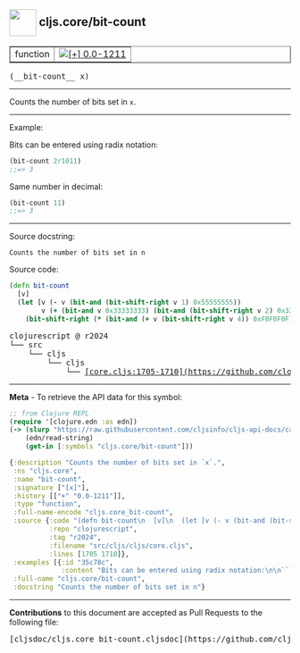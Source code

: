 ## <img width="48px" valign="middle" src="http://i.imgur.com/Hi20huC.png"> cljs.core/bit-count

 <table border="1">
<tr>

<td>function</td>
<td><a href="https://github.com/cljsinfo/cljs-api-docs/tree/0.0-1211"><img valign="middle" alt="[+] 0.0-1211" src="https://img.shields.io/badge/+-0.0--1211-lightgrey.svg"></a> </td>
</tr>
</table>

 <samp>
(__bit-count__ x)<br>
</samp>

---

Counts the number of bits set in `x`.

---

Example:

Bits can be entered using radix notation:

```clj
(bit-count 2r1011)
;;=> 3
```

Same number in decimal:

```clj
(bit-count 11)
;;=> 3
```

---


Source docstring:

```
Counts the number of bits set in n
```

Source code:

```clj
(defn bit-count
  [v]
  (let [v (- v (bit-and (bit-shift-right v 1) 0x55555555))
        v (+ (bit-and v 0x33333333) (bit-and (bit-shift-right v 2) 0x33333333))]
    (bit-shift-right (* (bit-and (+ v (bit-shift-right v 4)) 0xF0F0F0F) 0x1010101) 24)))
```

 <pre>
clojurescript @ r2024
└── src
    └── cljs
        └── cljs
            └── <ins>[core.cljs:1705-1710](https://github.com/clojure/clojurescript/blob/r2024/src/cljs/cljs/core.cljs#L1705-L1710)</ins>
</pre>


---

__Meta__ - To retrieve the API data for this symbol:

```clj
;; from Clojure REPL
(require '[clojure.edn :as edn])
(-> (slurp "https://raw.githubusercontent.com/cljsinfo/cljs-api-docs/catalog/cljs-api.edn")
    (edn/read-string)
    (get-in [:symbols "cljs.core/bit-count"]))
```

```clj
{:description "Counts the number of bits set in `x`.",
 :ns "cljs.core",
 :name "bit-count",
 :signature ["[x]"],
 :history [["+" "0.0-1211"]],
 :type "function",
 :full-name-encode "cljs.core_bit-count",
 :source {:code "(defn bit-count\n  [v]\n  (let [v (- v (bit-and (bit-shift-right v 1) 0x55555555))\n        v (+ (bit-and v 0x33333333) (bit-and (bit-shift-right v 2) 0x33333333))]\n    (bit-shift-right (* (bit-and (+ v (bit-shift-right v 4)) 0xF0F0F0F) 0x1010101) 24)))",
          :repo "clojurescript",
          :tag "r2024",
          :filename "src/cljs/cljs/core.cljs",
          :lines [1705 1710]},
 :examples [{:id "35c78c",
             :content "Bits can be entered using radix notation:\n\n```clj\n(bit-count 2r1011)\n;;=> 3\n```\n\nSame number in decimal:\n\n```clj\n(bit-count 11)\n;;=> 3\n```"}],
 :full-name "cljs.core/bit-count",
 :docstring "Counts the number of bits set in n"}

```

---

__Contributions__ to this document are accepted as Pull Requests to the following file:

 <pre>
[cljsdoc/cljs.core_bit-count.cljsdoc](https://github.com/cljsinfo/cljs-api-docs/blob/master/cljsdoc/cljs.core_bit-count.cljsdoc)
</pre>

